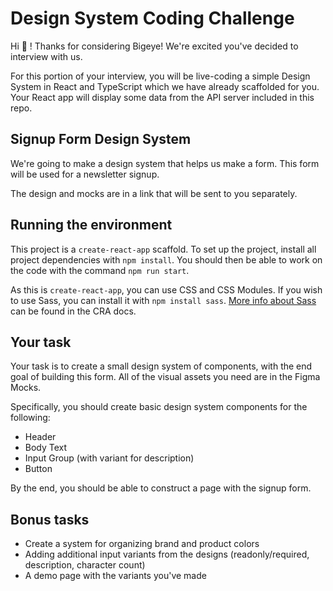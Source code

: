 # Design System Coding Challenge

Hi 👋 ! Thanks for considering Bigeye! We're excited you've decided to interview with us.

For this portion of your interview, you will be live-coding a simple Design System in React and TypeScript which we have already scaffolded for you. Your React app will display some data from the API server included in this repo.

## Signup Form Design System

We're going to make a design system that helps us make a form. This form will be used for a newsletter signup.

The design and mocks are in a link that will be sent to you separately.

## Running the environment

This project is a `create-react-app` scaffold. To set up the project, install all project dependencies with `npm install`. You should then be able to work on the code with the command `npm run start`.

As this is `create-react-app`, you can use CSS and CSS Modules. If you wish to use Sass, you can install it with `npm install sass`. [More info about Sass](https://create-react-app.dev/docs/adding-a-sass-stylesheet) can be found in the CRA docs.

## Your task

Your task is to create a small design system of components, with the end goal of building this form. All of the visual assets you need are in the Figma Mocks.

Specifically, you should create basic design system components for the following:

- Header
- Body Text
- Input Group (with variant for description)
- Button

By the end, you should be able to construct a page with the signup form.

## Bonus tasks

- Create a system for organizing brand and product colors
- Adding additional input variants from the designs (readonly/required, description, character count)
- A demo page with the variants you've made
